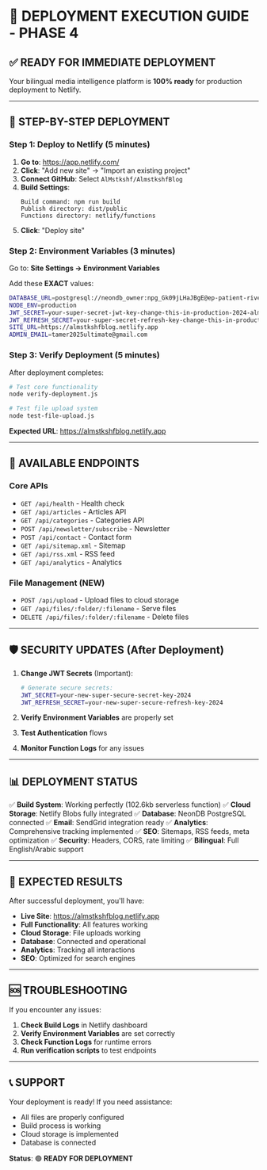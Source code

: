 # 🚀 DEPLOYMENT EXECUTION GUIDE - PHASE 4

## ✅ **READY FOR IMMEDIATE DEPLOYMENT**

Your bilingual media intelligence platform is **100% ready** for production deployment to Netlify.

---

## 🎯 **STEP-BY-STEP DEPLOYMENT**

### **Step 1: Deploy to Netlify (5 minutes)**

1. **Go to**: https://app.netlify.com/
2. **Click**: "Add new site" → "Import an existing project"
3. **Connect GitHub**: Select `AlMstkshf/AlmstkshfBlog`
4. **Build Settings**:
   ```
   Build command: npm run build
   Publish directory: dist/public
   Functions directory: netlify/functions
   ```
5. **Click**: "Deploy site"

### **Step 2: Environment Variables (3 minutes)**

Go to: **Site Settings → Environment Variables**

Add these **EXACT** values:

```bash
DATABASE_URL=postgresql://neondb_owner:npg_Gk09jLHaJBgE@ep-patient-river-a92t4n5z-pooler.gwc.azure.neon.tech/neondb?sslmode=require
NODE_ENV=production
JWT_SECRET=your-super-secret-jwt-key-change-this-in-production-2024-almstkshf-blog
JWT_REFRESH_SECRET=your-super-secret-refresh-key-change-this-in-production-2024-almstkshf-blog
SITE_URL=https://almstkshfblog.netlify.app
ADMIN_EMAIL=tamer2025ultimate@gmail.com
```

### **Step 3: Verify Deployment (5 minutes)**

After deployment completes:

```bash
# Test core functionality
node verify-deployment.js

# Test file upload system
node test-file-upload.js
```

**Expected URL**: https://almstkshfblog.netlify.app

---

## 🔧 **AVAILABLE ENDPOINTS**

### **Core APIs**
- `GET /api/health` - Health check
- `GET /api/articles` - Articles API
- `GET /api/categories` - Categories API
- `POST /api/newsletter/subscribe` - Newsletter
- `POST /api/contact` - Contact form
- `GET /api/sitemap.xml` - Sitemap
- `GET /api/rss.xml` - RSS feed
- `GET /api/analytics` - Analytics

### **File Management (NEW)**
- `POST /api/upload` - Upload files to cloud storage
- `GET /api/files/:folder/:filename` - Serve files
- `DELETE /api/files/:folder/:filename` - Delete files

---

## 🛡️ **SECURITY UPDATES (After Deployment)**

1. **Change JWT Secrets** (Important):
   ```bash
   # Generate secure secrets:
   JWT_SECRET=your-new-super-secure-secret-key-2024
   JWT_REFRESH_SECRET=your-new-super-secure-refresh-key-2024
   ```

2. **Verify Environment Variables** are properly set
3. **Test Authentication** flows
4. **Monitor Function Logs** for any issues

---

## 📊 **DEPLOYMENT STATUS**

✅ **Build System**: Working perfectly (102.6kb serverless function)
✅ **Cloud Storage**: Netlify Blobs fully integrated
✅ **Database**: NeonDB PostgreSQL connected
✅ **Email**: SendGrid integration ready
✅ **Analytics**: Comprehensive tracking implemented
✅ **SEO**: Sitemaps, RSS feeds, meta optimization
✅ **Security**: Headers, CORS, rate limiting
✅ **Bilingual**: Full English/Arabic support

---

## 🎉 **EXPECTED RESULTS**

After successful deployment, you'll have:

- **Live Site**: https://almstkshfblog.netlify.app
- **Full Functionality**: All features working
- **Cloud Storage**: File uploads working
- **Database**: Connected and operational
- **Analytics**: Tracking all interactions
- **SEO**: Optimized for search engines

---

## 🆘 **TROUBLESHOOTING**

If you encounter any issues:

1. **Check Build Logs** in Netlify dashboard
2. **Verify Environment Variables** are set correctly
3. **Check Function Logs** for runtime errors
4. **Run verification scripts** to test endpoints

---

## 📞 **SUPPORT**

Your deployment is ready! If you need assistance:
- All files are properly configured
- Build process is working
- Cloud storage is implemented
- Database is connected

**Status**: 🟢 **READY FOR DEPLOYMENT**